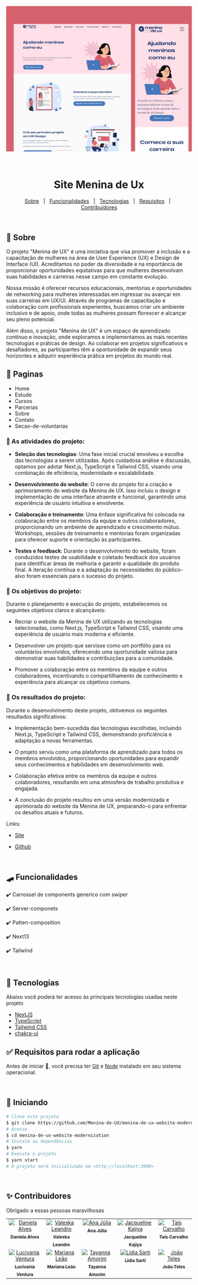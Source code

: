 
<div align="center" id="top">
  <img src="./public/Thumbnail.webp" alt="Thumbnail do site" />

&#xa0;

</div>

<h1 align="center">Site Menina de Ux</h1>

<!-- <h4 align="center">
	🚧   Under construction...  🚧
</h4> -->
<!-- <hr> -->

<p align="center">
  <a href="#-sobre">Sobre</a> &#xa0; | &#xa0;
  <a href="#-funcionalidades">Funcionalidades</a> &#xa0; | &#xa0;
  <a href="#-tecnologias">Tecnologias</a> &#xa0; | &#xa0;
  <a href="#-requisitos-para-rodar-a-aplicação">Requisitos</a> &#xa0; | &#xa0;
  <a href="#-contribuidores">Contribuidores</a>
</p>

<br>

## 🧠 Sobre

O projeto "Menina de UX" é uma iniciativa que visa promover a inclusão e a capacitação de mulheres na área de User Experience (UX) e Design de Interface (UI). Acreditamos no poder da diversidade e na importância de proporcionar oportunidades equitativas para que mulheres desenvolvam suas habilidades e carreiras nesse campo em constante evolução.

Nossa missão é oferecer recursos educacionais, mentorias e oportunidades de networking para mulheres interessadas em ingressar ou avançar em suas carreiras em UX/UI. Através de programas de capacitação e colaboração com profissionais experientes, buscamos criar um ambiente inclusivo e de apoio, onde todas as mulheres possam florescer e alcançar seu pleno potencial.

Além disso, o projeto "Menina de UX" é um espaço de aprendizado contínuo e inovação, onde exploramos e implementamos as mais recentes tecnologias e práticas de design. Ao colaborar em projetos significativos e desafiadores, as participantes têm a oportunidade de expandir seus horizontes e adquirir experiência prática em projetos do mundo real.

## 🔹 Paginas

- Home
- Estude
- Cursos
- Parcerias
- Sobre
- Contato
- Secao-de-voluntarias


### 🔹 As atividades do projeto:

- **Seleção das tecnologias**: Uma fase inicial crucial envolveu a escolha das tecnologias a serem utilizadas. Após cuidadosa análise e discussão, optamos por adotar Next.js, TypeScript e Tailwind CSS, visando uma combinação de eficiência, modernidade e escalabilidade.

- **Desenvolvimento do website**: O cerne do projeto foi a criação e aprimoramento do website da Menina de UX. Isso incluiu o design e implementação de uma interface atraente e funcional, garantindo uma experiência de usuário intuitiva e envolvente.

- **Colaboração e treinamento**: Uma ênfase significativa foi colocada na colaboração entre os membros da equipe e outros colaboradores, proporcionando um ambiente de aprendizado e crescimento mútuo. Workshops, sessões de treinamento e mentorias foram organizadas para oferecer suporte e orientação às participantes.

- **Testes e feedback**: Durante o desenvolvimento do website, foram conduzidos testes de usabilidade e coletado feedback dos usuários para identificar áreas de melhoria e garantir a qualidade do produto final. A iteração contínua e a adaptação às necessidades do público-alvo foram essenciais para o sucesso do projeto.


### 🔹 Os objetivos do projeto:

Durante o planejamento e execução do projeto, estabelecemos os seguintes objetivos claros e alcançáveis:

- Recriar o website da Menina de UX utilizando as tecnologias selecionadas, como Next.js, TypeScript e Tailwind CSS, visando uma experiência de usuário mais moderna e eficiente.

- Desenvolver um projeto que servisse como um portfólio para os voluntários envolvidos, oferecendo uma oportunidade valiosa para demonstrar suas habilidades e contribuições para a comunidade.

- Promover a colaboração entre os membros da equipe e outros colaboradores, incentivando o compartilhamento de conhecimento e experiência para alcançar os objetivos comuns.

### 🔹 Os resultados do projeto:

Durante o desenvolvimento deste projeto, obtivemos os seguintes resultados significativos:

- Implementação bem-sucedida das tecnologias escolhidas, incluindo Next.js, TypeScript e Tailwind CSS, demonstrando proficiência e adaptação a novas ferramentas.

- O projeto serviu como uma plataforma de aprendizado para todos os membros envolvidos, proporcionando oportunidades para expandir seus conhecimentos e habilidades em desenvolvimento web.

- Colaboração efetiva entre os membros da equipe e outros colaboradores, resultando em uma atmosfera de trabalho produtiva e engajada.

- A conclusão do projeto resultou em uma versão modernizada e aprimorada do website da Menina de UX, preparando-o para enfrentar os desafios atuais e futuros.


Links:

- [Site](https://menina-de-ux-website-modernization.vercel.app/)
- [Github](https://github.com/Menina-de-UX/menina-de-ux-website-modernization)

  <br/>

## 🛹 Funcionalidades

✔️ Carrossel de components generico com swiper

✔️ Server-componets

✔️ Patten-composition

✔️ Next13

✔️ Tailwind


<br/>

## 🚀 Tecnologias

Abaixo você poderá ter acesso às principais tecnologias usadas neste projeto

- [NextJS](https://nextjs.org/)
- [TypeScript](https://www.typescriptlang.org/)
- [Tailwind CSS](https://tailwindcss.com/)
- [chakra-ui](https://chakra-ui.com/)


## ✅ Requisitos para rodar a aplicação

Antes de iniciar 🏁, você precisa ter [Git](https://git-scm.com) e [Node](https://nodejs.org/en/) instalado em seu sistema operacional.

<br/>

## 🏁 Iniciando

```bash
# Clone este projeto
$ git clone https://github.com/Menina-de-UX/menina-de-ux-website-modernization
# Acesse
$ cd menina-de-ux-website-modernization
# Instale as dependências
$ yarn
# Execute o projeto
$ yarn start
# O projeto será inicializado em <http://localhost:3000>
```

<br/>

## ✨ Contribuidores
Obrigado a essas pessoas maravilhosas
<!-- ALL-CONTRIBUTORS-LIST:START - Do not remove or modify this section -->

<table align="center">
  <tbody>
    <tr>
      <td align="center" valign="top" width="14.28%"><a href="https://github.com/alvesxdani"><img src="https://github.com/alvesxdani.png" width="150px;" alt="Daniela Alves"/><br /><sub><b>Daniela Alves</b></sub></a><br /></td>
      <td align="center" valign="top" width="14.28%"><a href="https://github.com/ValeskaLeandro"><img src="https://github.com/ValeskaLeandro.png" width="150px;" alt="Valeska Leandro"/><br /><sub><b>Valeska Leandro</b></sub></a></td>
      <td align="center" valign="top" width="14.28%"><a href="https://github.com/anaahnb"><img src="https://github.com/anaahnb.png" width="150px;" alt="Ana Júlia"/><br /><sub><b>Ana Júlia</b></sub></a></td>
      <td align="center" valign="top" width="14.28%"><a href="https://github.com/JacqueKajiya"><img src="https://github.com/JacqueKajiya.png" width="150px;" alt="Jacqueline Kajiya"/><br /><sub><b>Jacqueline Kajiya</b></sub></a></td>
      <td align="center" valign="top" width="14.28%"><a href="https://github.com/taisoliva"><img src="https://github.com/taisoliva.png" width="150px;" alt="Taís Carvalho"/><br /><sub><b>Taís Carvalho</b></sub></a><br /></td>
    </tr>
    <tr>
    <td align="center" valign="top" width="14.28%"><a href="https://github.com/lucivania-ventura"><img src="https://github.com/lucivania-ventura.png" width="150px;" alt="Lucivania Ventura"/><br /><sub><b>Lucivania Ventura</b></sub></a></td>
      <td align="center" valign="top" width="14.28%"><a href="https://github.com/Marianaramosl"><img src="https://github.com/Marianaramosl.png" width="150px;" alt="Mariana Leão"/><br /><sub><b>Mariana Leão</b></sub></a></td>
      <td align="center" valign="top" width="14.28%"><a href="https://github.com/TayAmorim"><img src="https://github.com/TayAmorim.png" width="150px;" alt="Tayanna Amorim"/><br /><sub><b>Tayanna Amorim</b></sub></a></td>
      <td align="center" valign="top" width="14.28%"><a href="https://github.com/LidSarti"><img src="https://github.com/LidSarti.png" width="150px;" alt="Lídia Sarti"/><br /><sub><b>Lídia Sarti</b></sub></a></td>
      <td align="center" valign="top" width="14.28%"><a href="https://github.com/joaotelesk"><img src="https://github.com/joaotelesk.png" width="150px;" alt="João Teles"/><br /><sub><b>João Teles</b></sub></a>
    </tr>
 </tbody>
</table>
